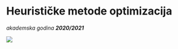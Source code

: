 # Heurističke metode optimizacija
*akademska godina __2020/2021__*

[![](https://img.shields.io/badge/License-Apache%202.0-blue.svg)](https://opensource.org/licenses/Apache-2.0)
